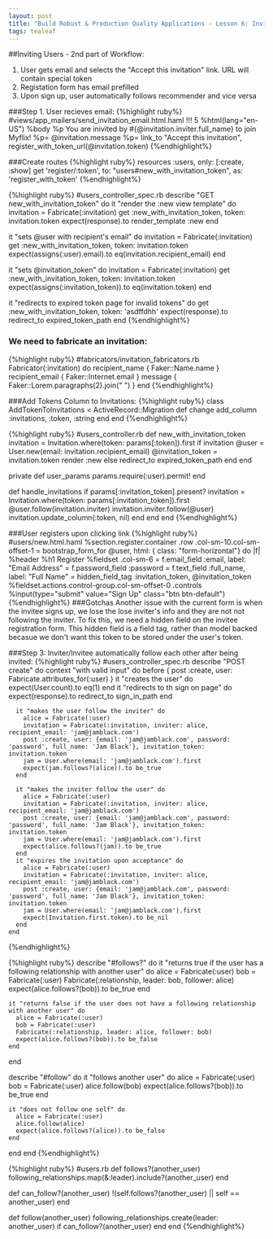```yaml
---
layout: post
title: "Build Robust & Production Quality Applications - Lesson 6: Inviting Users- Part 2"
tags: tealeaf
---
```

##Inviting Users - 2nd part of Workflow:
1. User gets email and selects the "Accept this invitation" link. URL will contain special token
2. Registation form has email prefilled
3. Upon sign up, user automatically follows recommender and vice versa

###Step 1. User recieves email:
{%highlight ruby%}
#views/app_mailers/send_invitation_email.html.haml
!!! 5
%html(lang="en-US")
  %body
  %p You are inivited by #{@invitation.inviter.full_name} to join Myflix!
  %p= @invitation.message
  %p= link_to "Accept this invitation", register_with_token_url(@invitation.token)
{%endhighlight%}

###Create routes
{%highlight ruby%}
 resources :users, only: [:create, :show]
  get 'register/:token', to: "users#new_with_invitation_token", as: 'register_with_token'
{%endhighlight%}

{%highlight ruby%}
#users_controller_spec.rb
describe "GET new_with_invitation_token" do
  it "render the :new view template" do
    invitation = Fabricate(:invitation)
    get :new_with_invitation_token, token: invitation.token
    expect(response).to render_template :new
  end

  it "sets @user with recipient's email" do
    invitation = Fabricate(:invitation)
    get :new_with_invitation_token, token: invitation.token
    expect(assigns(:user).email).to eq(invitation.recipient_email)
  end

  it "sets @invitation_token" do
    invitation = Fabricate(:invitation)
    get :new_with_invitation_token, token: invitation.token
    expect(assigns(:invitation_token)).to eq(invitation.token)
  end

  it "redirects to expired token page for invalid tokens" do
    get :new_with_invitation_token, token: 'asdffdhh'
    expect(response).to redirect_to expired_token_path
  end
{%endhighlight%}

### We need to fabricate an invitation:
{%highlight ruby%}
#fabricators/invitation_fabricators.rb
Fabricator(:invitation) do
  recipient_name { Faker::Name.name }
  recipient_email { Faker::Internet.email }
  message { Faker::Lorem.paragraphs(2).join(" ") }
end
{%endhighlight%}

###Add Tokens Column to Invitations:
{%highlight ruby%}
class AddTokenToInvitations < ActiveRecord::Migration
  def change
    add_column :invitations, :token, :string
  end
end
{%endhighlight%}

{%highlight ruby%}
#users_controller.rb
  def new_with_invitation_token
    invitation = Invitation.where(token: params[:token]).first
    if invitation
      @user = User.new(email: invitation.recipient_email)
      @invitation_token = invitation.token
      render :new
    else
      redirect_to expired_token_path
    end
  end

  private
  def user_params
    params.require(:user).permit!
  end

  def handle_invitations
    if params[:invitation_token].present?
      invitation = Invitation.where(token: params[:invitation_token]).first
      @user.follow(invitation.inviter)
      invitation.inviter.follow(@user)
      invitation.update_column(:token, nil)
    end
  end
end
{%endhighlight%}

###User registers upon clicking link
{%highlight ruby%}
#users/new.html.haml
%section.register.container
  .row
    .col-sm-10.col-sm-offset-1
      = bootstrap_form_for @user, html: { class: "form-horizontal"} do |f|
        %header
          %h1 Register
        %fieldset
          .col-sm-6
            = f.email_field :email, label: "Email Address"
            = f.password_field :password
            = f.text_field :full_name, label: "Full Name"
            = hidden_field_tag :invitation_token, @invitation_token
        %fieldset.actions.control-group.col-sm-offset-0
          .controls
            %input(type="submit" value="Sign Up" class="btn btn-default")
{%endhighlight%}
###Gotchas
Another issue with the current form is when the invitee signs up, we lose the
 lose inviter's info and they are not not following the inviter. To fix this, we need a hidden field on the invitee registration form. This hidden field is a field tag, rather than model backed becasue we don't want this token to be stored under the user's token.

###Step 3: Inviter/Invitee automatically follow each other after being invited:
{%highlight ruby%}
#users_controller_spec.rb
   describe "POST create" do
    context "with valid input" do
      before { post :create, user: Fabricate.attributes_for(:user) }
      it "creates the user" do
        expect(User.count).to eq(1)
      end
      it "redirects to th sign on page" do
        expect(response).to redirect_to sign_in_path
      end

      it "makes the user follow the inviter" do
        alice = Fabricate(:user)
        invitation = Fabricate(:invitation, inviter: alice, recipient_email: 'jam@jamblack.com')
        post :create, user: {email: 'jam@jamblack.com', password: 'password', full_name: 'Jam Black'}, invitation_token: invitation.token
        jam = User.where(email: 'jam@jamblack.com').first
        expect(jam.follows?(alice)).to be_true
      end

      it "makes the inviter follow the user" do
        alice = Fabricate(:user)
        invitation = Fabricate(:invitation, inviter: alice, recipient_email: 'jam@jamblack.com')
        post :create, user: {email: 'jam@jamblack.com', password: 'password', full_name: 'Jam Black'}, invitation_token: invitation.token
        jam = User.where(email: 'jam@jamblack.com').first
        expect(alice.follows?(jam)).to be_true
      end
      it "expires the invitation upon acceptance" do
        alice = Fabricate(:user)
        invitation = Fabricate(:invitation, inviter: alice, recipient_email: 'jam@jamblack.com')
        post :create, user: {email: 'jam@jamblack.com', password: 'password', full_name: 'Jam Black'}, invitation_token: invitation.token
        jam = User.where(email: 'jam@jamblack.com').first
        expect(Invitation.first.token).to be_nil
      end
    end
{%endhighlight%}

{%highlight ruby%}
 describe "#follows?" do
    it "returns true if the user has a following relationship with another user" do
      alice = Fabricate(:user)
      bob = Fabricate(:user)
      Fabricate(:relationship, leader: bob, follower: alice)
      expect(alice.follows?(bob)).to be_true
    end

    it "returns false if the user does not have a following relationship with another user" do
      alice = Fabricate(:user)
      bob = Fabricate(:user)
      Fabricate(:relationship, leader: alice, follower: bob)
      expect(alice.follows?(bob)).to be_false
    end
  end

  describe "#follow" do
    it "follows another user" do
      alice = Fabricate(:user)
      bob = Fabricate(:user)
      alice.follow(bob)
      expect(alice.follows?(bob)).to be_true
    end

    it "does not follow one self" do
      alice = Fabricate(:user)
      alice.follow(alice)
      expect(alice.follows?(alice)).to be_false
    end
  end
end
{%endhighlight%}

{%highlight ruby%}
#users.rb
  def follows?(another_user)
    following_relationships.map(&:leader).include?(another_user)
  end

  def can_follow?(another_user)
    !(self.follows?(another_user) || self == another_user)
  end

  def follow(another_user)
    following_relationships.create(leader: another_user) if can_follow?(another_user)
  end
end
{%endhighlight%}

